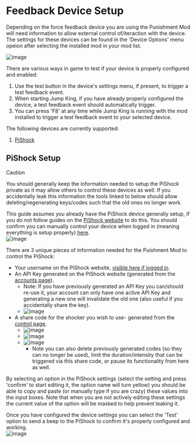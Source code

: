 # Feedback Device Setup

Depending on the force feedback device you are using the Punishment Mod will need information to allow external control of/iteraction with the device. The settings for these devices can be found in the 'Device Options' menu opeion after selecting the installed mod in your mod list.

![image](https://github.com/user-attachments/assets/29ea525e-3a92-435b-afdc-e10830fefb70)

There are various ways in game to test if your device is properly configured and enabled:
1. Use the test button in the device's settings menu, if present, to trigger a test feedback event.
2. When starting Jump King, if you have already properly configured the device, a test feedback event should automatically trigger.
3. You can press 'F8' at any time while Jump King is running with the mod installed to trigger a test feedback event to your selected device.

The following devices are currently supported:
1. [PiShock](FeedbackDeviceSetup.md#pishock-setup)

## PiShock Setup

> [!CAUTION]
> You should generally keep the information needed to setup the PiShock private as it may allow others to control these devices as well. If you accidentally leak this information the tools linked to below should allow deleting/regenerating keys/codes such that the old ones no longer work.

This guide assumes you already have the PiShock device generally setup, if you do not follow guides on the [PiShock website](https://pishock.com/) to do this. You should confirm you can manually control your device when logged in (meaning everything is setup properly) [here](https://pishock.com/#/control).  
![image](https://github.com/zarradeth/JumpKing-Punishment/assets/20621507/058413f3-6291-42d9-8cf8-0030f342c498)

There are 3 unique pieces of information needed for the Puishment Mod to control the PiShock:  
- Your username on the PiShock website, [visible here if logged in](https://pishock.com/#/account).
- An API Key generated on the PiShock website (generated from the [accounts page](https://pishock.com/#/account)).
  - Note: If you have previously generated an API Key you can/should re-use it, your account can only have one active API Key and generating a new one will invalidate the old one (also useful if you accidentally share the key).
  - ![image](https://github.com/zarradeth/JumpKing-Punishment/assets/20621507/715a484e-0823-4124-bc8f-e2a304b8061b)
- A share code for the shocker you wish to use- generated from the [control page](https://pishock.com/#/control).
  - ![image](https://github.com/zarradeth/JumpKing-Punishment/assets/20621507/6b150e35-56e5-413b-a12f-f98be5c60829)
  - ![image](https://github.com/zarradeth/JumpKing-Punishment/assets/20621507/67d31e34-5280-42e6-8981-e48b60e9dfd3)
  - ![image](https://github.com/zarradeth/JumpKing-Punishment/assets/20621507/ed733254-442c-46fd-a39d-2f30469f0f56)
    - Note you can also delete previously generated codes (so they can no longer be used), limit the duration/intensity that can be triggered via this share code, or pause its functionality from here as well.

By selecting an option in the PiShock settings (select the setting and press 'confirm' to start editing it, the option name will turn yellow) you should be able to copy and paste (or manually type if you are crazy) these values into the input boxes. Note that when you are not actively editing these settings the current value of the option will be masked to help prevent leaking it.

Once you have configured the device settings you can select the 'Test' option to send a beep to the PiShock to confirm it's properly configured and working.  
![image](https://github.com/zarradeth/JumpKing-Punishment/assets/20621507/586b2418-355f-4749-9c45-a04a8adf415b)
